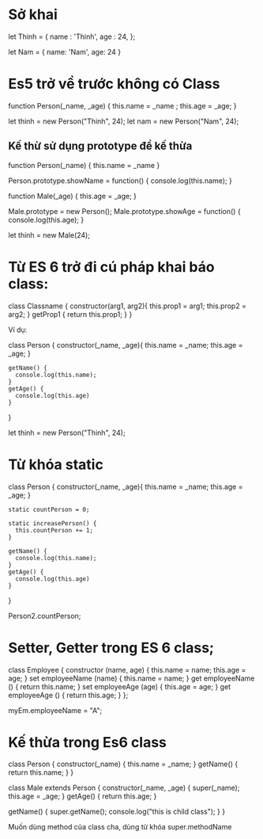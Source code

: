 # Sở khai
  let Thinh = {
    name : 'Thinh', 
    age : 24,
  };

  let Nam = {
    name: 'Nam',
    age: 24
  }

# Es5 trở về trước không có Class
  function Person(_name, _age) {
    this.name = _name ;
    this.age = _age;
  }

  let thinh = new Person("Thinh", 24);
  let nam = new Person("Nam", 24);

## Kế thừ sử dụng prototype để kế thừa
  function Person(_name) {
    this.name = _name
  }

  Person.prototype.showName = function() {
    console.log(this.name);
  }

  function Male(_age) {
    this.age = _age;
  }

  Male.prototype = new Person();
  Male.prototype.showAge = function() {
    console.log(this.age);
  }

  let thinh = new Male(24);

# Từ ES 6 trở đi cú pháp khai báo class:

  class Classname {
    constructor(arg1, arg2){
    this.prop1 = arg1;
    this.prop2 = arg2;
    }
    getProp1 {
      return this.prop1;
    }
  }

  Ví dụ:
  
  class Person {
    constructor(_name, _age){
      this.name = _name;
      this.age = _age;
    }

    getName() {
      console.log(this.name);
    }
    getAge() {
      console.log(this.age)
    }
  }

  let thinh = new Person("Thinh", 24);

# Từ khóa static
  class Person {
    constructor(_name, _age){
      this.name = _name;
      this.age = _age;
    }

    static countPerson = 0;

    static increasePerson() {
      this.countPerson += 1;
    }

    getName() {
      console.log(this.name);
    }
    getAge() {
      console.log(this.age)
    }
  }

  Person2.countPerson;

# Setter, Getter trong ES 6 class;
  class Employee {
    constructor (name, age) {
        this.name = name;
        this.age = age;
    }
    set employeeName (name) {
        this.name = name;
    }
    get employeeName () {
        return this.name;
    }
    set employeeAge (age) {
        this.age = age;
    }
    get employeeAge () {
        return this.age;
    }
};

myEm.employeeName = "A";

# Kế thừa trong Es6 class

class Person {
  constructor(_name) {
    this.name = _name;
  }
  getName() {
    return this.name;
  }
}

class Male extends Person {
  constructor(_name, _age) {
    super(_name);
    this.age = _age;
  }
  getAge() {
    return this.age;
  }

  getName() {
    super.getName();
    console.log("this is child class");
  }
}

Muốn dùng method của class cha, dùng từ khóa super.methodName